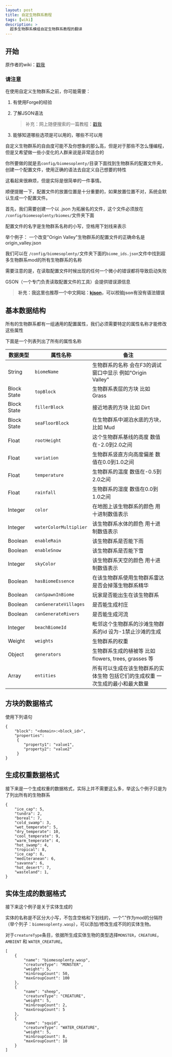 ```yaml
---
layout: post
title: 自定生物群系教程
tags: [wiki]
description: >
  超多生物群系模组自定生物群系教程的翻译
---
```

## 开始
原作者的wiki：[戳我](https://github.com/Glitchfiend/BiomesOPlenty/wiki/Configuring-Biomes)

### 请注意
在使用自定义生物群系之前，你可能需要：

1. 有使用Forge的经验

1. 了解JSON语法
   > 补充：网上随便搜索的一篇教程：[戳我](http://www.w3school.com.cn/json/)

1. 能够知道哪些选项是可以用的，哪些不可以用

自定义生物群系的自由度可能不及你想象的那么高，但是对于那些不怎么懂编程，但是又希望做一些小变化的人群来说是非常适合的

你所要做的就是去`config/biomesoplenty/`目录下面找到生物群系的配置文件夹，创建一个配置文件，使用正确的语法去自定义自己想要的特性

这看起来很麻烦，但是实际是很简单的一件事情。

顺便提醒一下，配置文件的放置位置是十分重要的，如果放置位置不对，系统会默认生成一个配置文件。

首先，我们需要创建一个以 .json 为拓展名的文件，这个文件必须放在 `/config/biomesoplenty/biomes/`文件夹下面


配置文件的名字是生物群系名称的小写，空格用下划线来表示

举个例子：
一个改变"Origin Valley"生物群系的配置文件的正确命名是 origin_valley.json

我们可以在 `/config/biomesoplenty/`文件夹下面的`biome_ids.json`文件中找到超多生物群系mod的所有生物群系的名称

需要注意的是，在读取配置文件时候出现的任何一个微小的错误都将导致启动失败

GSON（一个专门负责读取配置文件的工具）会提供错误源信息

> **补充：我这里也推荐一个中文网站：[kjson](http://www.kjson.com/)，可以校验json有没有语法错误**

## 基本数据结构
所有的生物群系都有一组通用的配置属性，我们必须需要特定的属性名称才能修改这些属性

下面是一个列表列出了所有的属性名称

| 数据类型 | 属性名称 | 备注 |
|  --- |      ---      |     ---     |
| String | `biomeName` | 生物群系的名称 会在F3的调试窗口中显示 例如"Origin Valley" |
| Block State | `topBlock` | 生物群系表层的方块 比如 Grass |
| Block State | `fillerBlock` | 接近地表的方块 比如 Dirt |
| Block State | `seaFloorBlock` | 在生物群系中湖泊水底的方块，比如 Mud |
| Float | `rootHeight` | 这个生物群系基线的高度 数值在-2.0到2.0之间 |
| Float | `variation` | 生物群系竖直方向高度偏差 数值在0.0到1.0之间 |
| Float | `temperature` | 生物群系的温度 数值在-0.5到2.0之间 |
| Float | `rainfall` | 生物群系的湿度 数值在0.0到1.0之间 |
| Integer | `color` | 在地图上该生物群系的颜色 用十进制数值表示 |
| Integer | `waterColorMultiplier` | 该生物群系水体的颜色 用十进制数值表示 |
| Boolean | `enableRain` | 该生物群系是否能下雨 |
| Boolean | `enableSnow` | 该生物群系是否能下雪 |
| Integer | `skyColor` | 该生物群系天空的颜色 用十进制数值表示 |
| Boolean | `hasBiomeEssence` | 在该生物群系使用生物群系雷达 是否会掉落生物群系精华 |
| Boolean | `canSpawnInBiome` | 玩家是否能出生在该生物群系  |
| Boolean | `canGenerateVillages` | 是否能生成村庄 |
| Boolean | `canGenerateRivers` | 是否能生成河流 |
| Integer | `beachBiomeId` | 毗邻这个生物群系的沙滩生物群系的id 设为-1禁止沙滩的生成  |
| Weight |  `weights` | 生物群系的权重 |
| Object | `generators` | 生物群系生成的植被等 比如 flowers, trees, grasses 等 |
| Array | `entities` | 所有可以生成在该生物群系的实体生物 包括它们的生成权重 一次生成的最小和最大数量 |

## 方块的数据格式
使用下列语句

    {
        "block": "<domain>:<block_id>",
        "properties":
         {
            "property1": "value1",
            "property2": "value2"
         }
    }

## 生成权重数据格式
接下来是一个生成权重的数据格式，实际上并不需要这么多，举这么个例子只是为了列出所有的生物群系

    {
        "ice_cap": 5,
        "tundra": 2,
        "boreal": 7,
        "cold_swamp": 3,
        "wet_temperate": 5,
        "dry_temperate": 10,
        "cool_temperate": 9,
        "warm_temperate": 4,
        "hot_swamp": 4,
        "tropical": 8,
        "ice_cap": 8,
        "mediteranean": 6,
        "savanna": 6,
        "hot_desert": 7,
        "wasteland": 1,
    }

## 实体生成的数据格式
接下来这个例子是关于实体生成的

实体的名称是不区分大小写，不包含空格和下划线的，一个“.”作为mod的分隔符（举个列子：`biomesoplenty.wasp`），可以添加/修改生成不同的实体生物。

对于`creatureType`条目，依据所生成实体生物的类型选择`MONSTER`，`CREATURE`，`AMBIENT` 和 `WATER_CREATURE`。

    [
        {
            "name": "biomesoplenty.wasp",
            "creatureType": "MONSTER",
            "weight": 5,
            "minGroupCount": 50,
            "maxGroupCount": 100
        },
        {
            "name": "sheep",
            "creatureType": "CREATURE",
            "weight": 5,
            "minGroupCount": 2,
            "maxGroupCount": 5
        },
        {
            "name": "squid",
            "creatureType": "WATER_CREATURE",
            "weight": 5,
            "minGroupCount": 8,
            "maxGroupCount": 10
        }
    ]
